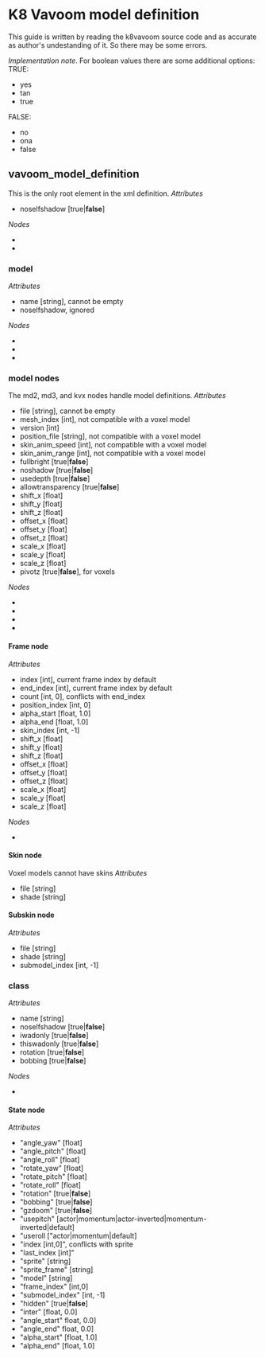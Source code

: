 # K8 Vavoom model definition
This guide is written by reading the k8vavoom source code and as accurate as author's undestanding of it. So there may be some errors.

_Implementation note_. For boolean values there are some additional options:
TRUE:
* yes
* tan
* true

FALSE:
* no
* ona
* false

## vavoom_model_definition
This is the only root element in the xml definition. 
_Attributes_
 * noselfshadow [true|**false**]

_Nodes_
 * <model> 
 * <class>

### model
_Attributes_
 * name [string], cannot be empty
 * noselfshadow, ignored
 
_Nodes_
 * <md2>
 * <md3>
 * <kvx>

### model nodes
The md2, md3, and kvx nodes handle model definitions.
_Attributes_ 
 * file [string], cannot be empty
 * mesh_index [int], not compatible with a voxel model
 * version [int]
 * position_file [string], not compatible with a voxel model
 * skin_anim_speed [int], not compatible with a voxel model
 * skin_anim_range [int], not compatible with a voxel model  
 * fullbright [true|**false**]
 * noshadow [true|**false**]
 * usedepth [true|**false**]
 * allowtransparency [true|**false**]
 * shift_x [float]
 * shift_y [float]
 * shift_z [float]
 * offset_x [float]
 * offset_y [float]
 * offset_z [float]
 * scale_x [float]
 * scale_y [float]
 * scale_z [float]
 * pivotz  [true|**false**], for voxels
 
 _Nodes_
 * <frame>
 * <skin>
 * <subskin>
 * <transform>
 
 #### Frame node

_Attributes_
 * index [int], current frame index by default
 * end_index [int], current frame index by default
 * count [int, 0], conflicts with end_index
 * position_index [int, 0]
 * alpha_start [float, 1.0]
 * alpha_end [float, 1.0]
 * skin_index [int, -1]
 * shift_x [float]
 * shift_y [float]
 * shift_z [float]
 * offset_x [float]
 * offset_y [float]
 * offset_z [float]
 * scale_x [float]
 * scale_y [float]
 * scale_z [float]
 
_Nodes_
 * <transform>

#### Skin node
Voxel models cannot have skins
_Attributes_
 * file [string]
 * shade [string]
 
#### Subskin node
_Attributes_
 * file [string]
 * shade [string]
 * submodel_index [int, -1]

### class
_Attributes_
* name [string]
* noselfshadow [true|**false**]
* iwadonly [true|**false**]
* thiswadonly [true|**false**]
* rotation  [true|**false**]
* bobbing  [true|**false**]

_Nodes_
* <state>

#### State node
_Attributes_
* "angle_yaw" [float]
* "angle_pitch" [float]
* "angle_roll" [float]
* "rotate_yaw" [float]
* "rotate_pitch" [float]
* "rotate_roll" [float]
* "rotation"  [true|**false**]
* "bobbing" [true|**false**]
* "gzdoom" [true|**false**]
* "usepitch" [actor|momentum|actor-inverted|momentum-inverted|default]
* "useroll ["actor|momentum|default]
* "index [int,0]", conflicts with sprite
* "last_index [int]"
* "sprite" [string]
* "sprite_frame" [string]
* "model" [string]
* "frame_index" [int,0]
* "submodel_index" [int, -1]
* "hidden" [true|**false**]
* "inter" [float, 0.0]
* "angle_start" float, 0.0]
* "angle_end" float, 0.0]
* "alpha_start" [float, 1.0]
* "alpha_end" [float, 1.0]
